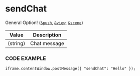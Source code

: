 # sendChat

General Option! ([`&push`](../../source-settings/push.md), [`&view`](../../advanced-settings/view-parameters/view.md), [`&scene`](../../advanced-settings/view-parameters/scene.md))

| Value    | Description  |
| -------- | ------------ |
| (string) | Chat message |

### CODE EXAMPLE

```
iframe.contentWindow.postMessage({ "sendChat": "Hello" });
```
